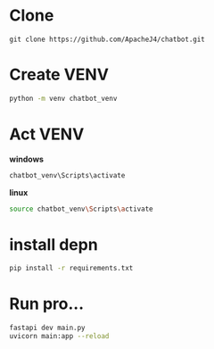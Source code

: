 # Clone
```bach
git clone https://github.com/ApacheJ4/chatbot.git
```

# Create VENV
```bash
python -m venv chatbot_venv
```

# Act VENV
**windows**
```bash
chatbot_venv\Scripts\activate
```

**linux**
```bash
source chatbot_venv\Scripts\activate
```

# install depn
```bash
pip install -r requirements.txt
```

# Run pro...
```bash
fastapi dev main.py
uvicorn main:app --reload
```